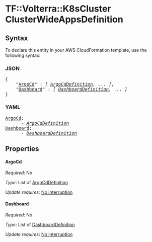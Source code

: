 # TF::Volterra::K8sCluster ClusterWideAppsDefinition

## Syntax

To declare this entity in your AWS CloudFormation template, use the following syntax:

### JSON

<pre>
{
    "<a href="#argocd" title="ArgoCd">ArgoCd</a>" : <i>[ <a href="argocddefinition.md">ArgoCdDefinition</a>, ... ]</i>,
    "<a href="#dashboard" title="Dashboard">Dashboard</a>" : <i>[ <a href="dashboarddefinition.md">DashboardDefinition</a>, ... ]</i>
}
</pre>

### YAML

<pre>
<a href="#argocd" title="ArgoCd">ArgoCd</a>: <i>
      - <a href="argocddefinition.md">ArgoCdDefinition</a></i>
<a href="#dashboard" title="Dashboard">Dashboard</a>: <i>
      - <a href="dashboarddefinition.md">DashboardDefinition</a></i>
</pre>

## Properties

#### ArgoCd

_Required_: No

_Type_: List of <a href="argocddefinition.md">ArgoCdDefinition</a>

_Update requires_: [No interruption](https://docs.aws.amazon.com/AWSCloudFormation/latest/UserGuide/using-cfn-updating-stacks-update-behaviors.html#update-no-interrupt)

#### Dashboard

_Required_: No

_Type_: List of <a href="dashboarddefinition.md">DashboardDefinition</a>

_Update requires_: [No interruption](https://docs.aws.amazon.com/AWSCloudFormation/latest/UserGuide/using-cfn-updating-stacks-update-behaviors.html#update-no-interrupt)

